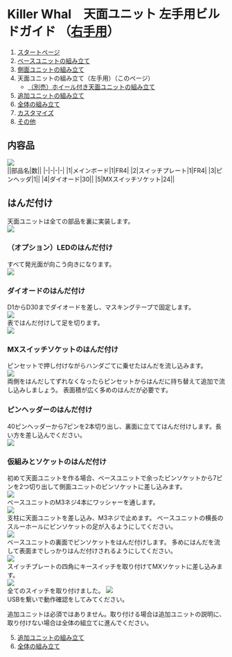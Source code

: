 # Killer Whal　天面ユニット 左手用ビルドガイド （[右手用](../rightside/4_TOP.md)）

1. [スタートページ](../README_EN.md)
2. [ベースユニットの組み立て](../leftside/2_BASE.md)
3. [側面ユニットの組み立て](../leftside/3_SIDE_TRACKBALL.md)
4. 天面ユニットの組み立て（左手用）（このページ）
   - [（別売）ホイール付き天面ユニットの組み立て](../leftside/4_TOP_WHEEL.md)
5. [追加ユニットの組み立て](../leftside/5_ADD.md)
6. [全体の組み立て](../leftside/6_ASSEMBLE.md)
7. [カスタマイズ](../leftside/7_CUSTOM.md)
8. [その他](../leftside/8_MISC.md)

## 内容品
![](../img/top/IMG_5610.jpeg)    
||部品名|数||
|-|-|-|-|
|1|メインボード|1|FR4|
|2|スイッチプレート|1|FR4|
|3|ピンヘッダ|1||
|4|ダイオード|30||
|5|MXスイッチソケット|24||

## はんだ付け
天面ユニットは全ての部品を裏に実装します。  
![](../img/top/IMG_5903.jpeg)  

### （オプション）LEDのはんだ付け 
すべて発光面が向こう向きになります。  
![](../img/top/IMG_5765.jpeg)  

### ダイオードのはんだ付け
D1からD30までダイオードを差し、マスキングテープで固定します。  
![](../img/top/IMG_5770.jpeg)  
表ではんだ付けして足を切ります。  
![](../img/top/IMG_5773.jpeg)  
### MXスイッチソケットのはんだ付け
ピンセットで押し付けながらハンダごてに乗せたはんだを流し込みます。  
![](../img/top/IMG_5778.jpeg)  
両側をはんだしてずれなくなったらピンセットからはんだに持ち替えて追加で流し込みしましょう。  表面積が広く多めのはんだが必要です。  

### ピンヘッダーのはんだ付け
40ピンヘッダーから7ピンを2本切り出し、裏面に立ててはんだ付けします。長い方を差し込んでください。  
![](../img/top/IMG_5780.jpeg)  

### 仮組みとソケットのはんだ付け
初めて天面ユニットを作る場合、ベースユニットで余ったピンソケットから7ピンを2つ切り出して側面ユニットのピンソケットに差し込みます。  
![](../img/top/IMG_5795.jpeg)  
ベースユニットのM3ネジ4本にワッシャーを通します。  
![](../img/top/IMG_5631.jpeg)  
支柱に天面ユニットを差し込み、M3ネジで止めます。  ベースユニットの横長のスルーホールにピンソケットの足が入るようにしてください。  
![](../img/top/IMG_5786.jpg)  
ベースユニットの裏面でピンソケットをはんだ付けします。  多めにはんだを流して表面までしっかりはんだ付けされるようにしてください。  
![](../img/top/IMG_5793.jpeg)  
スイッチプレートの四角にキースイッチを取り付けてMXソケットに差し込みます。  
![](../img/top/IMG_5798.jpeg)  
全てのスイッチを取り付けました。
![](../img/top/IMG_5805.jpeg)  
USBを繋いで動作確認をしてみてください。

追加ユニットは必須ではありません。取り付ける場合は追加ユニットの説明に、取り付けない場合は全体の組立てに進んでください。  

5. [追加ユニットの組み立て](../leftside/5_ADD.md)
6. [全体の組み立て](../leftside/6_ASSEMBLE.md)
